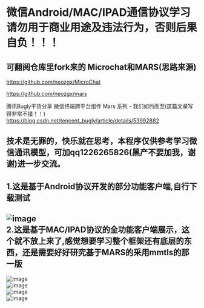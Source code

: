 微信Android/MAC/IPAD通信协议学习  
请勿用于商业用途及违法行为，否则后果自负！！！
==== 
可翻阅仓库里fork来的 Microchat和MARS(思路来源)
-------  
https://github.com/neozgx/MicroChat  

https://github.com/neozgx/mars  

腾讯Bugly干货分享 微信终端跨平台组件 Mars 系列 - 我们如约而至(这篇文章写得非常不错！！)
https://blog.csdn.net/tencent_bugly/article/details/53992882

技术是无罪的，快乐就在思考，本程序仅供参考学习微信通讯模型，可加qq1226265826(黑产不要加我，谢谢)进一步交流。 
-------  
1.这是基于Android协议开发的部分功能客户端,自行下载测试  
-------  
![image](https://github.com/neozgx/WeChatProtocolStudy/blob/master/%E5%BE%AE%E4%BF%A1%E5%9B%BE%E7%89%87_20190316223500.png)  
2.这是基于MAC/IPAD协议的全功能客户端展示，这个就不放上来了,感觉想要学习整个框架还有底层的东西，还是需要好好研究基于MARS的采用mmtls的那一版  
-------  
![image](https://github.com/neozgx/WeChatProtocolStudy/blob/master/1.png)  
![image](https://github.com/neozgx/WeChatProtocolStudy/blob/master/2.png)  
![image](https://github.com/neozgx/WeChatProtocolStudy/blob/master/3.png)  
![image](https://github.com/neozgx/WeChatProtocolStudy/blob/master/4.png)









